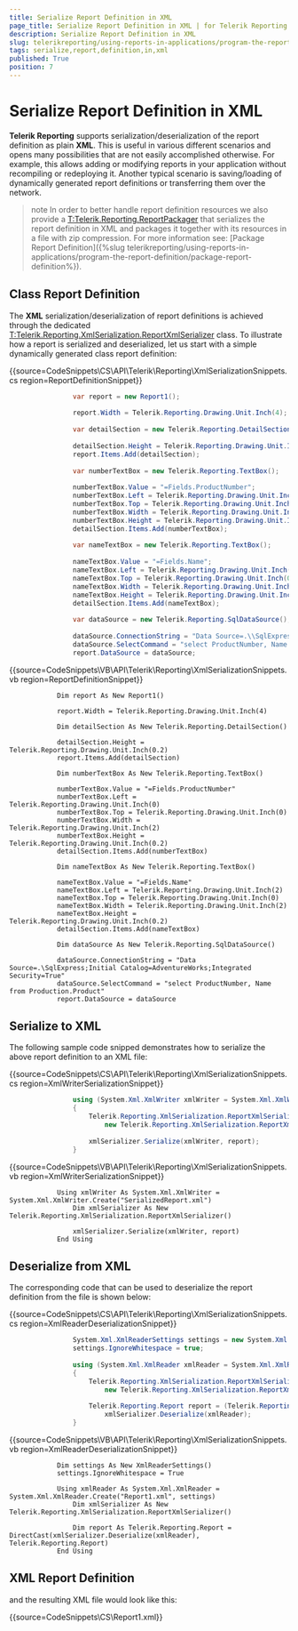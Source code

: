 ```yaml
---
title: Serialize Report Definition in XML
page_title: Serialize Report Definition in XML | for Telerik Reporting Documentation
description: Serialize Report Definition in XML
slug: telerikreporting/using-reports-in-applications/program-the-report-definition/serialize-report-definition-in-xml
tags: serialize,report,definition,in,xml
published: True
position: 7
---
```


# Serialize Report Definition in XML



__Telerik Reporting__ supports serialization/deserialization of the report definition as plain
        __XML__. This is useful in various
        different scenarios and opens many possibilities that are not easily accomplished otherwise. For example, this allows
        adding or modifying reports in your application without recompiling or redeploying it. Another typical scenario is
        saving/loading of dynamically generated report definitions or transferring them over the network.
      

>note In order to better handle report definition resources we also provide a          [T:Telerik.Reporting.ReportPackager]()          that serializes the report definition in XML and packages it together with its resources in a file with zip compression.          For more information see: [Package Report Definition]({%slug telerikreporting/using-reports-in-applications/program-the-report-definition/package-report-definition%}).        


## Class Report Definition

The __XML__ serialization/deserialization of report definitions is achieved through the dedicated
          [T:Telerik.Reporting.XmlSerialization.ReportXmlSerializer]()
          class. To illustrate how a report is serialized and deserialized, let us start with a simple dynamically generated class report definition:
        

{{source=CodeSnippets\CS\API\Telerik\Reporting\XmlSerializationSnippets.cs region=ReportDefinitionSnippet}}
````C#
	            var report = new Report1();
	
	            report.Width = Telerik.Reporting.Drawing.Unit.Inch(4);
	
	            var detailSection = new Telerik.Reporting.DetailSection();
	
	            detailSection.Height = Telerik.Reporting.Drawing.Unit.Inch(0.2);
	            report.Items.Add(detailSection);
	
	            var numberTextBox = new Telerik.Reporting.TextBox();
	
	            numberTextBox.Value = "=Fields.ProductNumber";
	            numberTextBox.Left = Telerik.Reporting.Drawing.Unit.Inch(0);
	            numberTextBox.Top = Telerik.Reporting.Drawing.Unit.Inch(0);
	            numberTextBox.Width = Telerik.Reporting.Drawing.Unit.Inch(2);
	            numberTextBox.Height = Telerik.Reporting.Drawing.Unit.Inch(0.2);
	            detailSection.Items.Add(numberTextBox);
	
	            var nameTextBox = new Telerik.Reporting.TextBox();
	
	            nameTextBox.Value = "=Fields.Name";
	            nameTextBox.Left = Telerik.Reporting.Drawing.Unit.Inch(2);
	            nameTextBox.Top = Telerik.Reporting.Drawing.Unit.Inch(0);
	            nameTextBox.Width = Telerik.Reporting.Drawing.Unit.Inch(2);
	            nameTextBox.Height = Telerik.Reporting.Drawing.Unit.Inch(0.2);
	            detailSection.Items.Add(nameTextBox);
	
	            var dataSource = new Telerik.Reporting.SqlDataSource();
	
	            dataSource.ConnectionString = "Data Source=.\\SqlExpress;Initial Catalog=AdventureWorks;Integrated Security=True";
	            dataSource.SelectCommand = "select ProductNumber, Name from Production.Product";
	            report.DataSource = dataSource;
````



{{source=CodeSnippets\VB\API\Telerik\Reporting\XmlSerializationSnippets.vb region=ReportDefinitionSnippet}}
````VB
	        Dim report As New Report1()
	
	        report.Width = Telerik.Reporting.Drawing.Unit.Inch(4)
	
	        Dim detailSection As New Telerik.Reporting.DetailSection()
	
	        detailSection.Height = Telerik.Reporting.Drawing.Unit.Inch(0.2)
	        report.Items.Add(detailSection)
	
	        Dim numberTextBox As New Telerik.Reporting.TextBox()
	
	        numberTextBox.Value = "=Fields.ProductNumber"
	        numberTextBox.Left = Telerik.Reporting.Drawing.Unit.Inch(0)
	        numberTextBox.Top = Telerik.Reporting.Drawing.Unit.Inch(0)
	        numberTextBox.Width = Telerik.Reporting.Drawing.Unit.Inch(2)
	        numberTextBox.Height = Telerik.Reporting.Drawing.Unit.Inch(0.2)
	        detailSection.Items.Add(numberTextBox)
	
	        Dim nameTextBox As New Telerik.Reporting.TextBox()
	
	        nameTextBox.Value = "=Fields.Name"
	        nameTextBox.Left = Telerik.Reporting.Drawing.Unit.Inch(2)
	        nameTextBox.Top = Telerik.Reporting.Drawing.Unit.Inch(0)
	        nameTextBox.Width = Telerik.Reporting.Drawing.Unit.Inch(2)
	        nameTextBox.Height = Telerik.Reporting.Drawing.Unit.Inch(0.2)
	        detailSection.Items.Add(nameTextBox)
	
	        Dim dataSource As New Telerik.Reporting.SqlDataSource()
	
	        dataSource.ConnectionString = "Data Source=.\SqlExpress;Initial Catalog=AdventureWorks;Integrated Security=True"
	        dataSource.SelectCommand = "select ProductNumber, Name from Production.Product"
	        report.DataSource = dataSource
````



## Serialize to XML

The following sample code snipped demonstrates how to serialize the above report definition to an XML file:

{{source=CodeSnippets\CS\API\Telerik\Reporting\XmlSerializationSnippets.cs region=XmlWriterSerializationSnippet}}
````C#
	            using (System.Xml.XmlWriter xmlWriter = System.Xml.XmlWriter.Create("SerializedReport.xml"))
	            {
	                Telerik.Reporting.XmlSerialization.ReportXmlSerializer xmlSerializer =
	                    new Telerik.Reporting.XmlSerialization.ReportXmlSerializer();
	
	                xmlSerializer.Serialize(xmlWriter, report);
	            }
````



{{source=CodeSnippets\VB\API\Telerik\Reporting\XmlSerializationSnippets.vb region=XmlWriterSerializationSnippet}}
````VB
	        Using xmlWriter As System.Xml.XmlWriter = System.Xml.XmlWriter.Create("SerializedReport.xml")
	            Dim xmlSerializer As New Telerik.Reporting.XmlSerialization.ReportXmlSerializer()
	
	            xmlSerializer.Serialize(xmlWriter, report)
	        End Using
````



## Deserialize from XML

The corresponding code that can be used to deserialize the report definition from the file is shown below:

{{source=CodeSnippets\CS\API\Telerik\Reporting\XmlSerializationSnippets.cs region=XmlReaderDeserializationSnippet}}
````C#
	            System.Xml.XmlReaderSettings settings = new System.Xml.XmlReaderSettings();
	            settings.IgnoreWhitespace = true;
	
	            using (System.Xml.XmlReader xmlReader = System.Xml.XmlReader.Create("Report1.xml", settings))
	            {
	                Telerik.Reporting.XmlSerialization.ReportXmlSerializer xmlSerializer =
	                    new Telerik.Reporting.XmlSerialization.ReportXmlSerializer();
	
	                Telerik.Reporting.Report report = (Telerik.Reporting.Report)
	                    xmlSerializer.Deserialize(xmlReader);
	            }
````



{{source=CodeSnippets\VB\API\Telerik\Reporting\XmlSerializationSnippets.vb region=XmlReaderDeserializationSnippet}}
````VB
	        Dim settings As New XmlReaderSettings()
	        settings.IgnoreWhitespace = True
	
	        Using xmlReader As System.Xml.XmlReader = System.Xml.XmlReader.Create("Report1.xml", settings)
	            Dim xmlSerializer As New Telerik.Reporting.XmlSerialization.ReportXmlSerializer()
	
	            Dim report As Telerik.Reporting.Report = DirectCast(xmlSerializer.Deserialize(xmlReader), Telerik.Reporting.Report)
	        End Using
````



## XML Report Definition

and the resulting XML file would look like this:

{{source=CodeSnippets\CS\Report1.xml}}



